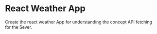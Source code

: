 # React Weather App
Create the react weather App for understanding the concept API fetching for the Sever.

